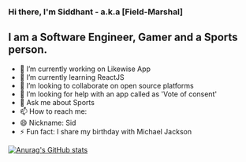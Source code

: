 ### Hi there, I'm Siddhant - a.k.a [Field-Marshal]

## I am a Software Engineer, Gamer and a Sports person.

<!-- <img src="https://c.tenor.com/NOYF3f82b_gAAAAM/programmer.gif" alt="Developer gif" width="300px" align="right"> -->

- 🔭 I’m currently working on Likewise App
- 🌱 I’m currently learning ReactJS
- 👯 I’m looking to collaborate on open source platforms
- 🤔 I’m looking for help with an app called as 'Vote of consent'
- 💬 Ask me about Sports
- 📫 How to reach me: 
- 😄 Nickname: Sid
- ⚡ Fun fact: I share my birthday with Michael Jackson

[![Anurag's GitHub stats](https://github-readme-stats.vercel.app/api?username=Siddhant1419)](https://github.com/anuraghazra/github-readme-stats)

